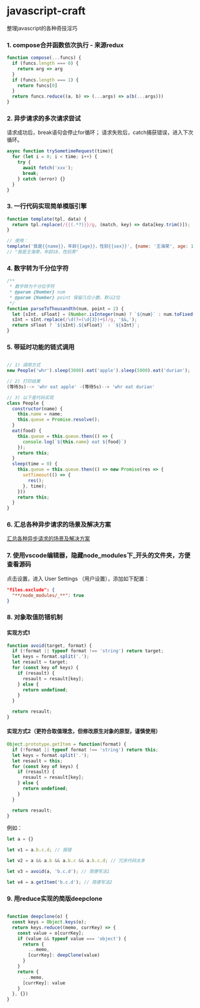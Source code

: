 # javascript-craft
整理javascript的各种奇技淫巧

### 1. compose合并函数依次执行 - 来源redux

```javascript
function compose(...funcs) {
  if (funcs.length === 0) {
    return arg => arg
  }
  if (funcs.length === 1) {
    return funcs[0]
  }
  return funcs.reduce((a, b) => (...args) => a(b(...args)))
}
```

### 2. 异步请求的多次请求尝试

请求成功后，break语句会停止for循环；
请求失败后，catch捕获错误，进入下次循环。

```javascript
async function trySometimeRequest(time){
  for (let i = 0; i < time; i++) {
    try {
      await fetch('xxx');
      break;
    } catch (error) {}
  }
}
```

### 3. 一行代码实现简单模版引擎

```javascript
function template(tpl, data) {
  return tpl.replace(/{{(.*?)}}/g, (match, key) => data[key.trim()]);
}

// 使用：
template('我是{{name}}，年龄{{age}}，性别{{sex}}', {name: '王海荣', age: 18, sex: '男'}); 
// "我是王海荣，年龄18，性别男"
```

### 4. 数字转为千分位字符

```javascript
/**
 * 数字转为千分位字符
 * @param {Number} num
 * @param {Number} point 保留几位小数，默认2位
 */
function parseToThousandth(num, point = 2) {
  let [sInt, sFloat] = (Number.isInteger(num) ? `${num}` : num.toFixed(point)).split('.');
  sInt = sInt.replace(/\d(?=(\d{3})+$)/g, '$&,');
  return sFloat ? `${sInt}.${sFloat}` : `${sInt}`;
}
```

### 5. 带延时功能的链式调用

```javascript

// 1) 调用方式
new People('whr').sleep(3000).eat('apple').sleep(5000).eat('durian');

// 2) 打印结果
(等待3s)--> 'whr eat apple' -(等待5s)--> 'whr eat durian'

// 3) 以下是代码实现
class People {
  constructor(name) {
    this.name = name;
    this.queue = Promise.resolve();
  }
  eat(food) {
    this.queue = this.queue.then(() => {
      console.log(`${this.name} eat ${food}`)
    });
    return this;
  }
  sleep(time = 0) {
    this.queue = this.queue.then(() => new Promise(res => {
      setTimeout(() => {
        res();
      }, time);
    }))
    return this;
  }
}
```

### 6. 汇总各种异步请求的场景及解决方案

[汇总各种异步请求的场景及解决方案](https://github.com/ronffy/javascript-craft/blob/master/every-async.md)


### 7. 使用vscode编辑器，隐藏node_modules下_开头的文件夹，方便查看源码

点击设置，进入 User Settings （用户设置），添加如下配置：

```JSON
"files.exclude": {
  "**/node_modules/_**": true
}
```


### 8. 对象取值防错机制

#### 实现方式1

```javascript
function avoid(target, format) {
  if (!format || typeof format !== 'string') return target;
  let keys = format.split('.');
  let resault = target;
  for (const key of keys) {
    if (resault) {
      resault = resault[key];
    } else {
      return undefined;
    }
  }

  return resault;
}
```

#### 实现方式2（更符合取值理念，但修改原生对象的原型，谨慎使用）


```javascript
Object.prototype.getItem = function(format) {
  if (!format || typeof format !== 'string') return this;
  let keys = format.split('.');
  let resault = this;
  for (const key of keys) {
    if (resault) {
      resault = resault[key];
    } else {
      return undefined;
    }
  }

  return resault;
}
```

例如：
```javascript
let a = {}

let v1 = a.b.c.d; // 报错

let v2 = a && a.b && a.b.c && a.b.c.d; // 冗余代码太多

let v3 = avoid(a, 'b.c.d'); // 简便写法1

let v4 = a.getItem('b.c.d'); // 简便写法2
```


### 9. 用reduce实现的简版deepclone

```javascript

function deepclone(o) {
  const keys = Object.keys(o);
  return keys.reduce((memo, currKey) => {
    const value = o[currKey];
    if (value && typeof value === 'object') {
      return {
        ...memo,
        [currKey]: deepClone(value)
      }
    }
    return {
      ...memo,
      [currKey]: value
    }
  }, {})
}

```
